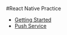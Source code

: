 #React Native Practice

- [Getting Started](https://facebook.github.io/react-native/docs/getting-started.html)
- [Push Service](https://github.com/zo0r/react-native-push-notification)
